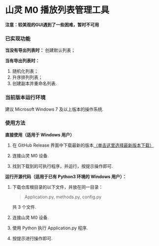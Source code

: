 # 山灵 M0 播放列表管理工具

**注意：较美观的GUI遇到了一些困难，暂时不可用**

### 已实现功能
**当没有导出列表时：** 创建默认列表；

**当有导出列表时：**
1. 随机化列表；
2. 升序排列列表；
3. 创建副本并重命名列表.

### 当前版本运行环境
建议 Microsoft Windows 7 及以上版本的操作系统. 

### 使用方法
**直接使用（适用于 Windows 用户）**
1. 在 GitHub Release 界面中下载最新的版本[（单击这里选择最新版本下载）](https://github.com/ClokMuch/M0_Playlist_Mgr/releases)

2. 连接山灵 M0 设备.

3. 找到下载到的可执行程序，并运行，按提示操作即可.

**运行开源代码（适用于已有 Python3 环境的 Windows 用户）：**
1. 下载仓库根目录的以下文件，并放在同一目录：
   
   > Application.py, methods.py, config.py
   
   共 3 个文件.

2. 连接山灵 M0 设备.

3. 使用 Python 执行 Application.py 程序.

4. 按提示进行操作即可.
